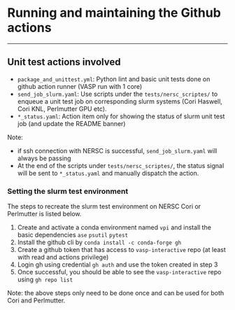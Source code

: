 # Running and maintaining the Github actions
------

## Unit test actions involved
- `package_and_unittest.yml`: Python lint and basic unit tests done on github action runner (VASP run with 1 core)
- `send_job_slurm.yaml`: Use scripts under the `tests/nersc_scriptes/` to enqueue a unit test job on corresponding slurm systems (Cori Haswell, Cori KNL, Perlmutter GPU etc).
- `*_status.yaml`: Action item only for showing the status of slurm unit test job (and update the README banner)

Note: 
- if ssh connection with NERSC is successful, `send_job_slurm.yaml` will always be passing
- At the end of the scripts under `tests/nersc_scriptes/`, the status signal will be sent to `*_status.yaml` and manually dispatch the action.

### Setting the slurm test environment
The steps to recreate the slurm test environment on NERSC Cori or Perlmutter is listed below. 
1. Create and activate a conda environment named `vpi` and install the basic dependencies `ase` `psutil` `pytest` 
2. Install the github cli by `conda install -c conda-forge gh`
3. Create a github token that has access to `vasp-interactive` repo (at least with read and actions privilege)
4. Login gh using credential `gh auth` and use the token created in step 3
5. Once successful, you should be able to see the `vasp-interactive` repo using `gh repo list`

Note: the above steps only need to be done once and can be used for both Cori and Perlmutter.



